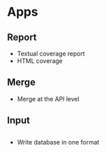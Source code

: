 
# Apps

## Report
- Textual coverage report
- HTML coverage

## Merge
- Merge at the API level

## Input 
## 
- Write database in one format 